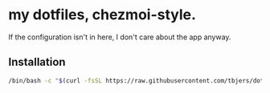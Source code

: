 # my dotfiles, chezmoi-style.

If the configuration isn't in here, I don't care about the app anyway.

## Installation

```bash
/bin/bash -c "$(curl -fsSL https://raw.githubusercontent.com/tbjers/dotfiles/HEAD/install.sh)"
```
